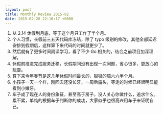 ```yaml
---
layout: post
title: Monthly Review 2015-02
date: 2015-02-28 22:16:17 +0800
---
```


1. 从 2.14 休假到月底，等于这个月只工作了半个月。
2. 个人习惯，长假前三五天代码库冻结，除了 typo 级别的修改，其他全部延迟安排到假期后，这样算下来代码的时间就更少了。
3. 然后就有了更多时间阅读学习，看了不少 Go 相关的，结合之前项目加深理解。
4. 休假前推进完成服务迁移，长假期间没有出现一次问题，省心很多，更放心的玩耍。
5. 算下来今年春节是这几年休假时间最长的，狠狠的陪六六半个月。
6. 小孩子一天一个样，刚回去还没长牙，一周后露头，等走的时候已经很明显能看到小嫩牙。
7. 车子成了现在人的身份象征，甚至高于房子。没人关心你做什么，追求什么，累不累，单纯的根据车子判断你的成功，大家似乎也很高兴用车子来证明自己。
